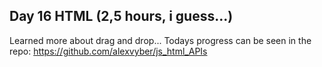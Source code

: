
## Day 16 HTML (2,5 hours, i guess...)
Learned more about drag and drop...
Todays progress can be seen in the repo: https://github.com/alexvyber/js_html_APIs
